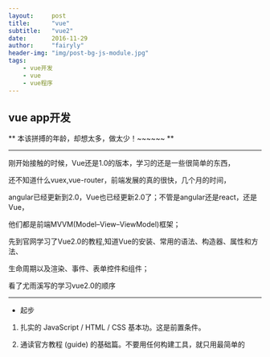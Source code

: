 ```yaml
---
layout:     post
title:      "vue"
subtitle:   "vue2"
date:       2016-11-29
author:     "fairyly"
header-img: "img/post-bg-js-module.jpg"
tags:
    - vue开发
    - vue
    - vue程序
---
```


## vue app开发

** 本该拼搏的年龄，却想太多，做太少！~~~~~~ **

---

刚开始接触的时候，Vue还是1.0的版本，学习的还是一些很简单的东西，

还不知道什么vuex,vue-router，前端发展的真的很快，几个月的时间，

angular已经更新到2.0，Vue也已经更新2.0了；不管是angular还是react，还是Vue，

他们都是前端MVVM(Model–View–ViewModel)框架；

先到官网学习了Vue2.0的教程,知道Vue的安装、常用的语法、构造器、属性和方法、

生命周期以及渲染、事件、表单控件和组件；

看了尤雨溪写的学习vue2.0的顺序

---

- 起步  


1. 扎实的 JavaScript / HTML / CSS 基本功。这是前置条件。

2. 通读官方教程 (guide) 的基础篇。不要用任何构建工具，就只用最简单的 <script>，

    把教程里的例子模仿一遍，理解用法。不推荐上来就直接用 vue-cli 构建项目，尤其是如果没有 Node/Webpack 基础。

3. 照着官网上的示例，自己想一些类似的例子，模仿着实现来练手，加深理解。

4. 阅读官方教程进阶篇的前半部分，到『自定义指令 (Custom Directive) 』为止。

    着重理解 Vue 的响应式机制和组件生命周期。『渲染函数（Render Function)』如果理解吃力可以先跳过。

5. 阅读教程里关于路由和状态管理的章节，然后根据需要学习 vue-router 和 vuex。

    同样的，先不要管构建工具，以跟着文档里的例子理解用法为主。

6. 走完基础文档后，如果你对于基于 Node 的前端工程化不熟悉，就需要补课了。

    下面这些严格来说并不是 Vue 本身的内容，也不涵盖所有的前端工程化知识，

    但对于大型的 Vue 工程是前置条件，也是合格的『前端工程师』应当具备的知识。

---

- 前端生态/工程化

1. 了解 JavaScript 背后的规范，ECMAScript 的历史和目前的规范制定方式。

    学习 ES2015/16 的新特性，理解 ES2015 modules，适当关注还未成为标准的提案。

2. 学习命令行的使用。建议用 Mac。

3. 学习 Node.js 基础。建议使用 nvm 这样的工具来管理机器上的 Node 版本，

    并且将 npm 的 registry 注册表配置为淘宝的镜像源。

    至少要了解 npm 的常用命令，npm scripts 如何使用，语义化版本号规则，

    CommonJS 模块规范（了解它和 ES2015 Modules 的异同），Node 包的解析规则，

    以及 Node 的常用 API。应当做到可以自己写一些基本的命令行程序。

    注意最新版本的 Node (6+) 已经支持绝大部分 ES2015 的特性，可以借此巩固 ES2015。

4. 了解如何使用 / 配置 Babel 来将 ES2015 编译到 ES5 用于浏览器环境。

5. 学习 Webpack。Webpack 是一个极其强大同时也复杂的工具，

    作为起步，理解它的『一切皆模块』的思想，并基本了解其常用配置选项和 loader 的概念/使用方法即可，

比如如何搭配 Webpack 使用 Babel。学习 Webpack 的一个挑战在于其本身文档的混乱，建议多搜索搜索，

应该还是有质量不错的第三方教程的。英文好的建议阅读 Webpack 2.0 的文档，比起 1.0 有极大的改善，

但需要注意和 1.0 的不兼容之处。

---

- Vue 进阶

1. 有了 Node 和 Webpack 的基础，可以通过 vue-cli 来搭建基于 Webpack ，

    并且支持单文件组件的项目了。建议用 webpack-simple 这个模板开始，

    并阅读官方教程进阶篇剩余的内容以及 vue-loader 的文档，了解一些进阶配置。

    有兴趣的可以自己亲手从零开始搭一个项目加深理解。

2. 根据例子尝试在 Webpack 模板基础上整合 vue-router 和 vuex

3. 深入理解 Virtual DOM 和『渲染函数 (Render Functions)』这一章节（可选择性使用 JSX)，

    理解模板和渲染函数之间的对应关系，了解其使用方法和适用场景。

4. （可选）根据需求，了解服务端渲染的使用（需要配合 Node 服务器开发的知识）。

    其实更重要的是理解它所解决的问题并搞清楚你是否需要它。

5. 阅读开源的 Vue 应用、组件、插件源码，自己尝试编写开源的 Vue 组件、插件。

作者：尤雨溪  
链接：https://zhuanlan.zhihu.com/p/23134551  
来源：知乎  
---

## 做了一个小demo,是在node环境中的，所以就用构建工具安装Vue-cli、mint-ui、vue-router、Vuex;
    
安装Vue-cli命令：

### 全局安装 vue-cli

$ npm install --global vue-cli

### 创建一个基于 webpack 模板的新项目

$ vue init webpack my-project

### 安装依赖，走你

$ cd my-project

$ npm install

$ npm run dev

这样一个很简单的Vue小项目已经完成。

默认服务器的端口是8080，如果需要改变端口号，

可以到src/config/index.js文件中port端口号就可以；

dev: {
    env: require('./dev.env'),
    port: 8080,
    assetsSubDirectory: 'static',
    assetsPublicPath: '/',
    proxyTable: {},
    cssSourceMap: false
  }


安装Mint UI命令: 
文档：http://mint-ui.github.io/docs/#!/zh-cn2  
// install# for Vue 1.x  
npm install mint-ui@1 -S  
### for Vue 2.0  
npm install mint-ui -S  

// import all components  
import Vue from 'vue';import Mint from 'mint-ui';Vue.use(Mint);  

安装Vue-router命令：文档：http://router.vuejs.org/zh-cn/  
npm install vue-router如果在一个模块化工程中使用它，必须要通过 Vue.use() 明确地安装路由功能：  
import Vue from 'vue'  
import VueRouter from 'vue-router'  
Vue.use(VueRouter)  

安装Vuex命令：Vuex文档：http://vuex.vuejs.org/zh-cn/  

npm install vuex在一个模块化的打包系统中，您必须显式地通过 Vue.use() 来安装

Vuex：状态管理模式

import Vue from 'vue'
import Vuex from 'vuex'
Vue.use(Vuex)

Vuex是Vue的状态管理模式，每一个 Vuex 应用的核心就是 store（仓库）。  
"store" 基本上就是一个容器，它包含着你的应用中大部分的状态(即 state)；  

State：单一状态树  
从 store 实例中读取状态最简单的方法就是在计算属性中返回某个状态；  
初始 state 对象：   
// 如果在模块化构建系统中，请确保在开头调用了 Vue.use(Vuex)

const store = new Vuex.Store({
  state: {
    count: 0
  }
})

当一个组件需要获取多个状态时候，使用 mapState 辅助函数帮助我们生成计算属性；

computed: mapState({
    // 箭头函数可使代码更简练
    count: state => state.count,

    // 传字符串参数 'count' 等同于 `state => state.count`
    countAlias: 'count'
}）

当映射的计算属性的名称与 state 的子节点名称相同时，我们也可以给 mapState 传一个字符串数组。如：

computed: {
     ...mapState(['headNav'])
   }
Getters

Vuex 允许我们在 store 中定义『getters』（可以认为是 store 的计算属性）。

Getters 接受 state 作为其第一个参数：

>
```
const store = new Vuex.Store({
  state: {
    audio: {
      songUrl: '',
      imgUrl: 'http://m.kugou.com/v3/static/images/index/logo_kugou.png',
      title: '',
      singer: '',
      currentLength: 0,
      songLength: 0,
      currentFlag: false
    },
    head: {
      toggle: false,
      title: '',
      style: {'background': 'rgba(43,162,251,0)'}
    },
    headNav: 'head-nav1',
    audioLoadding: false,
    detailPlayerFlag: false,
    showPlayer: false,
    listenCount: 0,
    isPlay: true
  },
  getters: {
    audio: state=>state.audio,
    head: state=>state.head,
    audioLoadding: state=>state.audioLoadding,
    detailPlayerFlag: state=>state.detailPlayerFlag,
    showPlayer: state=>state.showPlayer,
    isPlay: state=>state.isPlay
  }
}）
```
mapGetters 辅助函数仅仅是将 store 中的 getters 映射到局部计算属性

Mutations：更改 Vuex 的 store 中的状态的唯一方法是提交 mutation。

Vuex 中的 mutations 非常类似于事件：

每个 mutation 都有一个字符串的 事件类型 (type) 和 一个 回调函数 (handler)。

这个回调函数就是我们实际进行状态更改的地方，并且它会接受 state 作为第一个参数；

```
const store = new Vuex.Store({
  state: {
    audio: {
      songUrl: '',
      imgUrl: 'http://m.kugou.com/v3/static/images/index/logo_kugou.png',
      title: '',
      singer: '',
      currentLength: 0,
      songLength: 0,
      currentFlag: false
    },
    head: {
      toggle: false,
      title: '',
      style: {'background': 'rgba(43,162,251,0)'}
    },
    headNav: 'head-nav1',
    audioLoadding: false,
    detailPlayerFlag: false,
    showPlayer: false,
    listenCount: 0,
    isPlay: true
  },
  getters: {
    audio: state=>state.audio,
    head: state=>state.head,
    audioLoadding: state=>state.audioLoadding,
    detailPlayerFlag: state=>state.detailPlayerFlag,
    showPlayer: state=>state.showPlayer,
    isPlay: state=>state.isPlay
  },
  mutations: {
    setAudio(state, audio){
      if (!state.listenCount) {
        state.showPlayer = true;  //首次进入应用时不可打开播放详情
      }
      state.listenCount++;
      state.audio = {...(state.audio), ...audio};
    },
    setAudioTime(state, time){
      state.audio.currentLength = time;
    },
    setCurrent(state, flag){
      state.audio.currentFlag = flag;
    },
    showHead(state, flag){
      state.head.toggle = flag;
    },
    setHeadTitle(state, title){
      state.head.title = title;
    },
    setHeadStyle(state, style){
      state.head.style = style;
    },
    resetHeadStyle: state=> {
      state.head.style = {'background': 'rgba(43,162,251,0)'};
    },
    toggleAudioLoadding: (state, flag)=> {
      state.audioLoadding = flag;
    },
    setHeadNav: (state, index)=> {
      state.headNav = 'head-nav' + index;
    },
    showDetailPlayer: (state, flag)=> {
      state.detailPlayerFlag = flag;
    },
    showPlayer: (state, flag)=> {
      state.showPlayer = flag;
    },
    isPlay: (state, flag)=> {
      state.isPlay = flag;
    },
    setLrc: (state, lrc)=> {
      state.audio = {...(state.audio), lrc}
    }
  }
});

```

可以在组件中使用 this.$store.commit('xxx') 提交 mutation，

或者使用 mapMutations 辅助函数将组件中的 methods 映射为 store.commit 调用（需要在根节点注入 store）。

```
import { mapMutations } from 'vuex'export default {
  // ...
  methods: {
    ...mapMutations([
      'increment' // 映射 this.increment() 为 this.$store.commit('increment')
    ]),
    ...mapMutations({
      add: 'increment' // 映射 this.add() 为 this.$store.commit('increment')
    })
  }}
```
  
Action 类似于 mutation，不同在于：

Action 提交的是 mutation，而不是直接变更状态。

Action 可以包含任意异步操作。

Action 通过 store.dispatch 方法触发：

```
const store = new Vuex.Store({
  state: {
    audio: {
      songUrl: '',
      imgUrl: 'http://m.kugou.com/v3/static/images/index/logo_kugou.png',
      title: '',
      singer: '',
      currentLength: 0,
      songLength: 0,
      currentFlag: false
    },
    head: {
      toggle: false,
      title: '',
      style: {'background': 'rgba(43,162,251,0)'}
    },
    headNav: 'head-nav1',
    audioLoadding: false,
    detailPlayerFlag: false,
    showPlayer: false,
    listenCount: 0,
    isPlay: true
  },
  getters: {
    audio: state=>state.audio,
    head: state=>state.head,
    audioLoadding: state=>state.audioLoadding,
    detailPlayerFlag: state=>state.detailPlayerFlag,
    showPlayer: state=>state.showPlayer,
    isPlay: state=>state.isPlay
  },
  mutations: {
    setAudio(state, audio){
      if (!state.listenCount) {
        state.showPlayer = true;  //首次进入应用时不可打开播放详情
      }
      state.listenCount++;
      state.audio = {...(state.audio), ...audio};
    },
    setAudioTime(state, time){
      state.audio.currentLength = time;
    },
    setCurrent(state, flag){
      state.audio.currentFlag = flag;
    },
    showHead(state, flag){
      state.head.toggle = flag;
    },
    setHeadTitle(state, title){
      state.head.title = title;
    },
    setHeadStyle(state, style){
      state.head.style = style;
    },
    resetHeadStyle: state=> {
      state.head.style = {'background': 'rgba(43,162,251,0)'};
    },
    toggleAudioLoadding: (state, flag)=> {
      state.audioLoadding = flag;
    },
    setHeadNav: (state, index)=> {
      state.headNav = 'head-nav' + index;
    },
    showDetailPlayer: (state, flag)=> {
      state.detailPlayerFlag = flag;
    },
    showPlayer: (state, flag)=> {
      state.showPlayer = flag;
    },
    isPlay: (state, flag)=> {
      state.isPlay = flag;
    },
    setLrc: (state, lrc)=> {
      state.audio = {...(state.audio), lrc}
    }
  },
  actions: {
    getSong({commit,state}, hash){
      commit('toggleAudioLoadding', true);
      Vue.http.get('http://lavyun.applinzi.com/apis/getKugouSong.php?hash=' + hash).then(res=> {
        var json_obj = JSON.parse(res.data);
        var songUrl = json_obj.url,
          imgUrl = json_obj.imgUrl.split('{size}').join('100'),
          title = json_obj.songName,
          singer = json_obj.choricSinger,
          songLength = json_obj.timeLength,
          currentLength = 0,
          audio = {songUrl, imgUrl, title, singer, songLength, currentLength};
        commit('setAudio', audio);
        commit('toggleAudioLoadding', false);
      });
    },
    getLrc({commit,state}, hash){
      Vue.http.get('http://lavyun.applinzi.com/apis/getLrc.php?hash=' + hash).then(res=> {
        commit('setLrc', res.data);
      })
    }
  }
});
```

modules:

Vuex 允许我们将 store 分割到模块（module）。
每个模块拥有自己的 state、mutation、action、getters、甚至是嵌套子模块——从上至下进行类似的分割：

```
const moduleA = {
  state: { ... },
  mutations: { ... },
  actions: { ... },
  getters: { ... }}const moduleB = {
  state: { ... },
  mutations: { ... },
  actions: { ... }}const store = new Vuex.Store({
  modules: {
    a: moduleA,
    b: moduleB  }})

store.state.a // -> moduleA 的状态

store.state.b // -> moduleB 的状态
```

这几个state，getters， mutations，actions，modules是Vuex的接个核心概念；

还有一个需要安装的插件，Vue-resource：主要用来发送http请求的时候用的；

安装命令：

npm install vue-resource

这些组件安装后，开始编写demo，前面已经安装了vue-cli,创建了基于webpack模板的新项目，

一般的单页面应用，入口文件就是main.js,以后都是用模板组件来构建项目页面的；

先在App.vue中添加组件，分别创建各个组件对应的模板文件，

```
<template>
  <div id="app">
    <!--<img src="./assets/logo.png">-->
    <headlogo></headlogo>
    <hello></hello>
    <head-nav></head-nav>
    <div class="main">
      <keep-alive>
        <router-view></router-view>
      </keep-alive>
    </div>
    <!--<conlist></conlist> 原直接加载组件，后改为路由-->
  </div>
</template>

<script>
import Hello from './components/Hello'
import Headlogo from './components/Headlogo'
import HeadNav from './components/HeadNav'
import Conlist from './components/Conlist'
export default {
  name: 'app',
  components: {
    Hello,Headlogo,HeadNav,Conlist
  }
}
</script>

<style>
body{
  margin:0px;
  padding:0px;
}
#app {
  -webkit-font-smoothing: antialiased;
  -moz-osx-font-smoothing: grayscale;
  text-align: justify;
  color: #2c3e50;
  margin-top:40px;
}
.main{
  margin-top: 5px;
}
</style>
```

因为用到了路由，所以main.js中需要引入路由，引入前面安装的东西；

```
import Vue from 'vue'
import App from './App'
import router from './router'
import store from './store'
import VueResource from 'vue-resource'
import Mint from 'mint-ui'
import 'mint-ui/lib/style.css'
import '../static/style.css'
Vue.use(Mint)
Vue.use(VueResource)
/* eslint-disable no-new */
new Vue({
  el: '#app',
  router,
  store,
  template: '<App/>',
  components: { App }
})
```

src目录下创建router目录，新建index.js路由文件，

```
import Vue from 'vue'
import VueRouter from 'vue-router'
Vue.use(VueRouter)


const router = new VueRouter({
  routes:[{
    path:'/index',component:require('../views/index')
  },{
    path:'/rank',component:require('../views/rank')
  },{
    path:'/ringtone',component:require('../views/ringtone')
  },{
    path:'/plist',component:require('../views/plist')
  },{
    path:'/singer',component:require('../views/singer')
  },{
    path:'/search',component:require('../views/search')
  },{
    path:'*',redirect:'/index'
  }]
})
```

src目录下新建views目录，创建各个路由的模板文件；

src目录下新建store目录，创建index.js状态管理文件；

```
import Vue from 'vue'
import Vuex from 'vuex'
import VueResource from 'vue-resource'
Vue.use(Vuex);
Vue.use(VueResource)

const store = new Vuex.Store({
  state: {
    audio: {
      songUrl: '',
      imgUrl: 'http://m.kugou.com/v3/static/images/index/logo_kugou.png',
      title: '',
      singer: '',
      currentLength: 0,
      songLength: 0,
      currentFlag: false
    },
    head: {
      toggle: false,
      title: '',
      style: {'background': 'rgba(43,162,251,0)'}
    },
    headNav: 'head-nav1',
    audioLoadding: false,
    detailPlayerFlag: false,
    showPlayer: false,
    listenCount: 0,
    isPlay: true
  },
  getters: {
    audio: state=>state.audio,
    head: state=>state.head,
    audioLoadding: state=>state.audioLoadding,
    detailPlayerFlag: state=>state.detailPlayerFlag,
    showPlayer: state=>state.showPlayer,
    isPlay: state=>state.isPlay
  },
  mutations: {
    setAudio(state, audio){
      if (!state.listenCount) {
        state.showPlayer = true;  //首次进入应用时不可打开播放详情
      }
      state.listenCount++;
      state.audio = {...(state.audio), ...audio};
    },
    setAudioTime(state, time){
      state.audio.currentLength = time;
    },
    setCurrent(state, flag){
      state.audio.currentFlag = flag;
    },
    showHead(state, flag){
      state.head.toggle = flag;
    },
    setHeadTitle(state, title){
      state.head.title = title;
    },
    setHeadStyle(state, style){
      state.head.style = style;
    },
    resetHeadStyle: state=> {
      state.head.style = {'background': 'rgba(43,162,251,0)'};
    },
    toggleAudioLoadding: (state, flag)=> {
      state.audioLoadding = flag;
    },
    setHeadNav: (state, index)=> {
      state.headNav = 'head-nav' + index;
    },
    showDetailPlayer: (state, flag)=> {
      state.detailPlayerFlag = flag;
    },
    showPlayer: (state, flag)=> {
      state.showPlayer = flag;
    },
    isPlay: (state, flag)=> {
      state.isPlay = flag;
    },
    setLrc: (state, lrc)=> {
      state.audio = {...(state.audio), lrc}
    }
  },
  actions: {
    getSong({commit,state}, hash){
      commit('toggleAudioLoadding', true);
      Vue.http.get('http://lavyun.applinzi.com/apis/getKugouSong.php?hash=' + hash).then(res=> {
        var json_obj = JSON.parse(res.data);
        var songUrl = json_obj.url,
          imgUrl = json_obj.imgUrl.split('{size}').join('100'),
          title = json_obj.songName,
          singer = json_obj.choricSinger,
          songLength = json_obj.timeLength,
          currentLength = 0,
          audio = {songUrl, imgUrl, title, singer, songLength, currentLength};
        commit('setAudio', audio);
        commit('toggleAudioLoadding', false);
      });
    },
    getLrc({commit,state}, hash){
      Vue.http.get('http://lavyun.applinzi.com/apis/getLrc.php?hash=' + hash).then(res=> {
        commit('setLrc', res.data);
      })
    }
  }
});

export default store
```

src目录下新建jsons目录,  创建数据listindex.js和listplist文件；

demo参考一个酷狗app写的，主要是熟悉使用构建工具搭建Vue应用，

练习使用Vue-router、Vuex、以及Mint UI，

demo地址：https://github.com/fairyly/myvue/tree/demo02

>>> come on!
